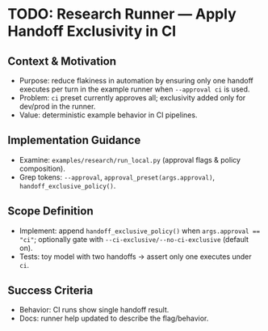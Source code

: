 # TODO: Research Runner — Apply Handoff Exclusivity in CI

## Context & Motivation
- Purpose: reduce flakiness in automation by ensuring only one handoff executes per turn in the example runner when `--approval ci` is used.
- Problem: `ci` preset currently approves all; exclusivity added only for dev/prod in the runner.
- Value: deterministic example behavior in CI pipelines.

## Implementation Guidance
- Examine: `examples/research/run_local.py` (approval flags & policy composition).
- Grep tokens: `--approval`, `approval_preset(args.approval)`, `handoff_exclusive_policy()`.

## Scope Definition
- Implement: append `handoff_exclusive_policy()` when `args.approval == "ci"`; optionally gate with `--ci-exclusive/--no-ci-exclusive` (default on).
- Tests: toy model with two handoffs -> assert only one executes under `ci`.

## Success Criteria
- Behavior: CI runs show single handoff result.
- Docs: runner help updated to describe the flag/behavior.
